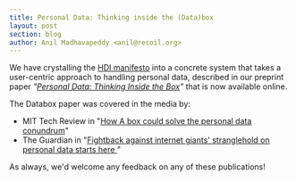 ```yaml
---
title: Personal Data: Thinking inside the (Data)box
layout: post
section: blog
author: Anil Madhavapeddy <anil@recoil.org>
---
```


We have crystalling the [HDI manifesto](http://ssrn.com/abstract=2508051) into a
concrete system that takes a user-centric approach to handling personal
data, described in our preprint paper *"[Personal Data: Thinking Inside the Box](http://arxiv.org/pdf/1501.04737v1.pdf)"* that is now available online.

The Databox paper was covered in the media by:

* MIT Tech Review in "[How A box could solve the personal data conundrum](http://www.technologyreview.com/view/534526/how-a-box-could-solve-the-personal-data-conundrum/)"
* The Guardian in "[Fightback against internet giants' stranglehold on personal data starts here
](http://www.theguardian.com/technology/2015/feb/01/control-personal-data-databox-end-user-agreement)"

As always, we'd welcome any feedback on any of these publications!
